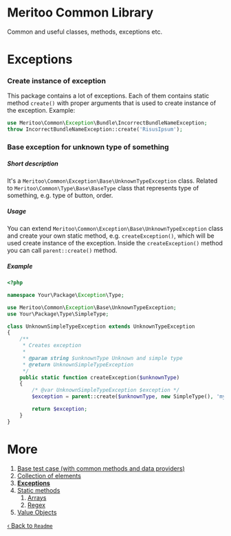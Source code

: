 # Meritoo Common Library

Common and useful classes, methods, exceptions etc.

# Exceptions

### Create instance of exception

This package contains a lot of exceptions. Each of them contains static method `create()` with proper arguments that is used to create instance of the exception. Example:

```php
use Meritoo\Common\Exception\Bundle\IncorrectBundleNameException;
throw IncorrectBundleNameException::create('RisusIpsum');
```

### Base exception for unknown type of something

##### Short description

It's a `Meritoo\Common\Exception\Base\UnknownTypeException` class. Related to `Meritoo\Common\Type\Base\BaseType` class that represents type of something, e.g. type of button, order.

##### Usage

You can extend `Meritoo\Common\Exception\Base\UnknownTypeException` class and create your own static method, e.g. `createException()`, which will be used create instance of the exception. Inside the `createException()` method you can call `parent::create()` method.

##### Example

```php
<?php

namespace Your\Package\Exception\Type;

use Meritoo\Common\Exception\Base\UnknownTypeException;
use Your\Package\Type\SimpleType;

class UnknownSimpleTypeException extends UnknownTypeException
{
    /**
     * Creates exception
     *
     * @param string $unknownType Unknown and simple type
     * @return UnknownSimpleTypeException
     */
    public static function createException($unknownType)
    {
        /* @var UnknownSimpleTypeException $exception */
        $exception = parent::create($unknownType, new SimpleType(), 'my simple type of something');

        return $exception;
    }
}
```

# More

1. [Base test case (with common methods and data providers)](Base-test-case.md)
2. [Collection of elements](Collection-of-elements.md)
3. [**Exceptions**](Exceptions.md)
4. [Static methods](Static-methods.md)
   1. [Arrays](Static-methods/Arrays.md)
   2. [Regex](Static-methods/Regex.md)
5. [Value Objects](Value-Objects.md)

[&lsaquo; Back to `Readme`](../README.md)
